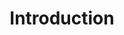 ---
layout: redirect.njk
hideInSitemap: true
tags: level2
key: introduction_fr
title: Introduction
redirect: /de/accessibility/introduction/about-accessibility/
parent: accessibility_fr
order: 1
---